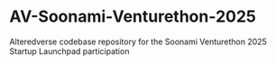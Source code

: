 # AV-Soonami-Venturethon-2025
Alteredverse codebase repository for the Soonami Venturethon 2025 Startup Launchpad participation

